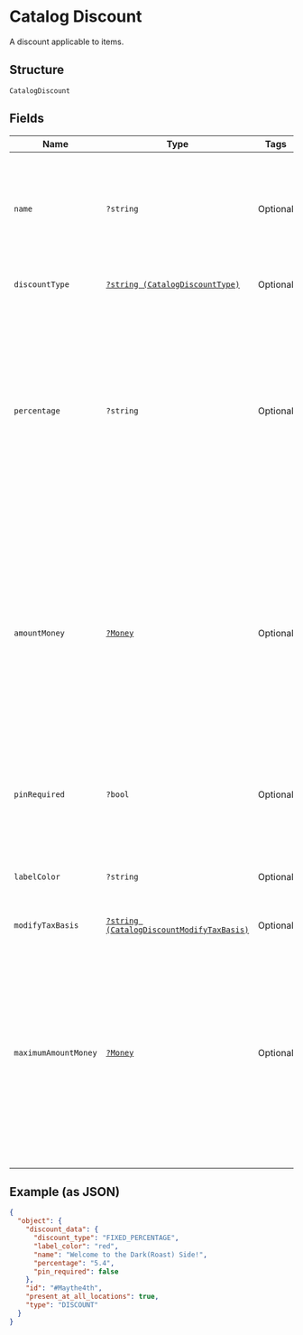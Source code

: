 
# Catalog Discount

A discount applicable to items.

## Structure

`CatalogDiscount`

## Fields

| Name | Type | Tags | Description | Getter | Setter |
|  --- | --- | --- | --- | --- | --- |
| `name` | `?string` | Optional | The discount name. This is a searchable attribute for use in applicable query filters, and its value length is of Unicode code points.<br>**Constraints**: *Maximum Length*: `255` | getName(): ?string | setName(?string name): void |
| `discountType` | [`?string (CatalogDiscountType)`](../../doc/models/catalog-discount-type.md) | Optional | How to apply a CatalogDiscount to a CatalogItem. | getDiscountType(): ?string | setDiscountType(?string discountType): void |
| `percentage` | `?string` | Optional | The percentage of the discount as a string representation of a decimal number, using a `.` as the decimal<br>separator and without a `%` sign. A value of `7.5` corresponds to `7.5%`. Specify a percentage of `0` if `discount_type`<br>is `VARIABLE_PERCENTAGE`.<br><br>Do not use this field for amount-based or variable discounts. | getPercentage(): ?string | setPercentage(?string percentage): void |
| `amountMoney` | [`?Money`](../../doc/models/money.md) | Optional | Represents an amount of money. `Money` fields can be signed or unsigned.<br>Fields that do not explicitly define whether they are signed or unsigned are<br>considered unsigned and can only hold positive amounts. For signed fields, the<br>sign of the value indicates the purpose of the money transfer. See<br>[Working with Monetary Amounts](../../https://developer.squareup.com/docs/build-basics/working-with-monetary-amounts)<br>for more information. | getAmountMoney(): ?Money | setAmountMoney(?Money amountMoney): void |
| `pinRequired` | `?bool` | Optional | Indicates whether a mobile staff member needs to enter their PIN to apply the<br>discount to a payment in the Square Point of Sale app. | getPinRequired(): ?bool | setPinRequired(?bool pinRequired): void |
| `labelColor` | `?string` | Optional | The color of the discount display label in the Square Point of Sale app. This must be a valid hex color code. | getLabelColor(): ?string | setLabelColor(?string labelColor): void |
| `modifyTaxBasis` | [`?string (CatalogDiscountModifyTaxBasis)`](../../doc/models/catalog-discount-modify-tax-basis.md) | Optional | - | getModifyTaxBasis(): ?string | setModifyTaxBasis(?string modifyTaxBasis): void |
| `maximumAmountMoney` | [`?Money`](../../doc/models/money.md) | Optional | Represents an amount of money. `Money` fields can be signed or unsigned.<br>Fields that do not explicitly define whether they are signed or unsigned are<br>considered unsigned and can only hold positive amounts. For signed fields, the<br>sign of the value indicates the purpose of the money transfer. See<br>[Working with Monetary Amounts](../../https://developer.squareup.com/docs/build-basics/working-with-monetary-amounts)<br>for more information. | getMaximumAmountMoney(): ?Money | setMaximumAmountMoney(?Money maximumAmountMoney): void |

## Example (as JSON)

```json
{
  "object": {
    "discount_data": {
      "discount_type": "FIXED_PERCENTAGE",
      "label_color": "red",
      "name": "Welcome to the Dark(Roast) Side!",
      "percentage": "5.4",
      "pin_required": false
    },
    "id": "#Maythe4th",
    "present_at_all_locations": true,
    "type": "DISCOUNT"
  }
}
```

